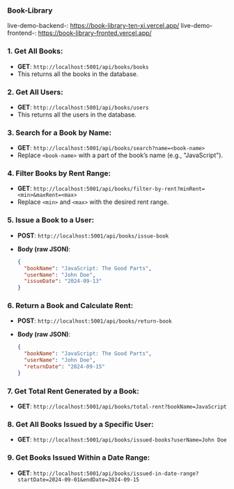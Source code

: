 ### Book-Library

live-demo-backend-: https://book-library-ten-xi.vercel.app/
live-demo-frontend-: https://book-library-fronted.vercel.app/

### 1. **Get All Books**:

- **GET**: `http://localhost:5001/api/books/books`
- This returns all the books in the database.

### 2. **Get All Users**:

- **GET**: `http://localhost:5001/api/books/users`
- This returns all the users in the database.

### 3. **Search for a Book by Name**:

- **GET**: `http://localhost:5001/api/books/search?name=<book-name>`
- Replace `<book-name>` with a part of the book’s name (e.g., "JavaScript").

### 4. **Filter Books by Rent Range**:

- **GET**: `http://localhost:5001/api/books/filter-by-rent?minRent=<min>&maxRent=<max>`
- Replace `<min>` and `<max>` with the desired rent range.

### 5. **Issue a Book to a User**:

- **POST**: `http://localhost:5001/api/books/issue-book`
- **Body (raw JSON)**:
    
    ```json
    {
      "bookName": "JavaScript: The Good Parts",
      "userName": "John Doe",
      "issueDate": "2024-09-13"
    }
    
    ```
    

### 6. **Return a Book and Calculate Rent**:

- **POST**: `http://localhost:5001/api/books/return-book`
- **Body (raw JSON)**:
    
    ```json
    {
      "bookName": "JavaScript: The Good Parts",
      "userName": "John Doe",
      "returnDate": "2024-09-15"
    }
    
    ```
    

### 7. **Get Total Rent Generated by a Book**:

- **GET**: `http://localhost:5001/api/books/total-rent?bookName=JavaScript`

### 8. **Get All Books Issued by a Specific User**:

- **GET**: `http://localhost:5001/api/books/issued-books?userName=John Doe`

### 9. **Get Books Issued Within a Date Range**:

- **GET**: `http://localhost:5001/api/books/issued-in-date-range?startDate=2024-09-01&endDate=2024-09-15`
